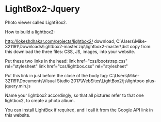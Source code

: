 # LightBox2-Jquery
Photo viewer called LightBox2.

How to build a lightbox2:

http://lokeshdhakar.com/projects/lightbox2/
download,
C:\Users\Mike-321191\Downloads\lightbox2-master.zip\lightbox2-master\dist
copy from this download the three files: CSS, JS, images, into your website. 

Put these two links in the head:
link href="css/bootstrap.css" rel="stylesheet"
link href="css/lightbox.css" rel="stylesheet"

Put this link in just before the close of the body tag:
C:\Users\Mike-321191\Documents\Visual Studio 2017\WebSites\LightBox2\js\lightbox-plus-jquery.min.js

Name your lightbox2 accordingly, so that all pictures refer to that one lightbox2, to create a photo album.

You can install LightBox if required, and I call it from the Google API link in this website.
